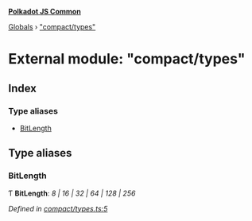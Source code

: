 **[Polkadot JS Common](../README.md)**

[Globals](../globals.md) › ["compact/types"](_compact_types_.md)

# External module: "compact/types"

## Index

### Type aliases

* [BitLength](_compact_types_.md#bitlength)

## Type aliases

###  BitLength

Ƭ **BitLength**: *8 | 16 | 32 | 64 | 128 | 256*

*Defined in [compact/types.ts:5](https://github.com/polkadot-js/common/blob/a1c2f03/packages/util/src/compact/types.ts#L5)*